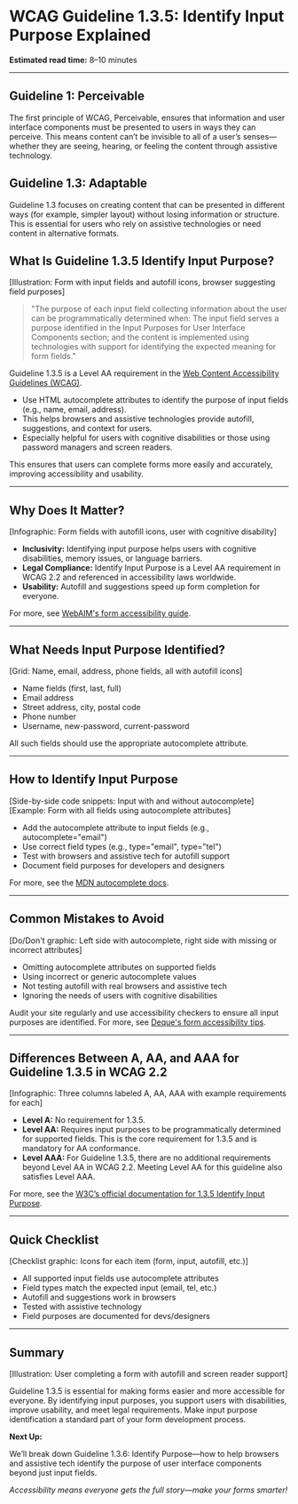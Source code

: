 <!--
title: WCAG Guideline 1.3.5: Identify Input Purpose Explained
series: Making the Web Accessible for All
description: A practical guide to WCAG Guideline 1.3.5 (Identify Input Purpose)—what it means, why it matters, and how to help browsers and assistive tech identify the purpose of input fields.
keywords: wcag 1.3.5, identify input purpose, accessibility, web standards, autofill, input fields, digital inclusion
image: wcag-1-3-5-identify-input-purpose.png
imageAlt: Illustration of a form with input fields and autofill icons
-->

# **WCAG Guideline 1.3.5: Identify Input Purpose Explained**

**Estimated read time:** 8–10 minutes

---

## **Guideline 1: Perceivable**

The first principle of WCAG, Perceivable, ensures that information and user interface components must be presented to users in ways they can perceive. This means content can’t be invisible to all of a user’s senses—whether they are seeing, hearing, or feeling the content through assistive technology.

## **Guideline 1.3: Adaptable**

Guideline 1.3 focuses on creating content that can be presented in different ways (for example, simpler layout) without losing information or structure. This is essential for users who rely on assistive technologies or need content in alternative formats.

## **What Is Guideline 1.3.5 Identify Input Purpose?**

[Illustration: Form with input fields and autofill icons, browser suggesting field purposes]

> "The purpose of each input field collecting information about the user can be programmatically determined when: The input field serves a purpose identified in the Input Purposes for User Interface Components section; and the content is implemented using technologies with support for identifying the expected meaning for form fields."

Guideline 1.3.5 is a Level AA requirement in the [Web Content Accessibility Guidelines (WCAG)](https://www.w3.org/WAI/WCAG22/quickref/#identify-input-purpose).

- Use HTML autocomplete attributes to identify the purpose of input fields (e.g., name, email, address).
- This helps browsers and assistive technologies provide autofill, suggestions, and context for users.
- Especially helpful for users with cognitive disabilities or those using password managers and screen readers.

This ensures that users can complete forms more easily and accurately, improving accessibility and usability.

---

## **Why Does It Matter?**

[Infographic: Form fields with autofill icons, user with cognitive disability]

- **Inclusivity:** Identifying input purpose helps users with cognitive disabilities, memory issues, or language barriers.
- **Legal Compliance:** Identify Input Purpose is a Level AA requirement in WCAG 2.2 and referenced in accessibility laws worldwide.
- **Usability:** Autofill and suggestions speed up form completion for everyone.

For more, see [WebAIM's form accessibility guide](https://webaim.org/techniques/forms/).

---

## **What Needs Input Purpose Identified?**

[Grid: Name, email, address, phone fields, all with autofill icons]

- Name fields (first, last, full)
- Email address
- Street address, city, postal code
- Phone number
- Username, new-password, current-password

All such fields should use the appropriate autocomplete attribute.

---

## **How to Identify Input Purpose**

[Side-by-side code snippets: Input with and without autocomplete]
[Example: Form with all fields using autocomplete attributes]

- Add the autocomplete attribute to input fields (e.g., autocomplete="email")
- Use correct field types (e.g., type="email", type="tel")
- Test with browsers and assistive tech for autofill support
- Document field purposes for developers and designers

For more, see the [MDN autocomplete docs](https://developer.mozilla.org/en-US/docs/Web/HTML/Attributes/autocomplete).

---

## **Common Mistakes to Avoid**

[Do/Don't graphic: Left side with autocomplete, right side with missing or incorrect attributes]

- Omitting autocomplete attributes on supported fields
- Using incorrect or generic autocomplete values
- Not testing autofill with real browsers and assistive tech
- Ignoring the needs of users with cognitive disabilities

Audit your site regularly and use accessibility checkers to ensure all input purposes are identified. For more, see [Deque's form accessibility tips](https://www.deque.com/blog/form-autocomplete-accessibility/).

---

## **Differences Between A, AA, and AAA for Guideline 1.3.5 in WCAG 2.2**

[Infographic: Three columns labeled A, AA, AAA with example requirements for each]

- **Level A:** No requirement for 1.3.5.
- **Level AA:** Requires input purposes to be programmatically determined for supported fields. This is the core requirement for 1.3.5 and is mandatory for AA conformance.
- **Level AAA:** For Guideline 1.3.5, there are no additional requirements beyond Level AA in WCAG 2.2. Meeting Level AA for this guideline also satisfies Level AAA.

For more, see the [W3C’s official documentation for 1.3.5 Identify Input Purpose](https://www.w3.org/WAI/WCAG22/Understanding/identify-input-purpose.html).

---

## **Quick Checklist**

[Checklist graphic: Icons for each item (form, input, autofill, etc.)]

- All supported input fields use autocomplete attributes
- Field types match the expected input (email, tel, etc.)
- Autofill and suggestions work in browsers
- Tested with assistive technology
- Field purposes are documented for devs/designers

---

## **Summary**

[Illustration: User completing a form with autofill and screen reader support]

Guideline 1.3.5 is essential for making forms easier and more accessible for everyone. By identifying input purposes, you support users with disabilities, improve usability, and meet legal requirements. Make input purpose identification a standard part of your form development process.

**Next Up:**

We’ll break down Guideline 1.3.6: Identify Purpose—how to help browsers and assistive tech identify the purpose of user interface components beyond just input fields.

*Accessibility means everyone gets the full story—make your forms smarter!*
